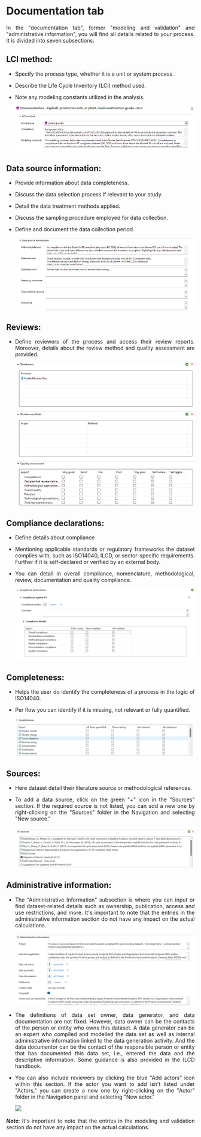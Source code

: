 <div style='text-align: justify;'>

# Documentation tab

In the "documentation tab", former "modeling and validation" and "administrative information", you will find all details related to your process. It is divided into seven subsections:

## LCI method: 

- Specify the process type, whether it is a unit or system process.
- Describe the Life Cycle Inventory (LCI) method used.
- Note any modeling constants utilized in the analysis.

	![](../media/sources_0.png) 

 ## Data source information:

- Provide information about data completeness.
- Discuss the data selection process if relevant to your study.
- Detail the data treatment methods applied.
- Discuss the sampling procedure employed for data collection.
- Define and document the data collection period.

	![](../media/sources_1.png) 




## Reviews:

- Define reviewers of the process and access their review reports. Moreover, details about the review method and qualtiy assessment are provided.
	
	![](../media/source_review.png)  


## Compliance declarations:
	
- Define details about compliance
- Mentioning applicable standards or regulatory frameworks the dataset complies with, such as ISO14040, ILCD, or sector-specific requirements. Further if it is self-declared or verified by an external body.
- You can detail in overall compliance, nomenclature, methodological, review, documentation and quality compliance.
	
	![](../media/source_compliance.png)  

## Completeness:

- Helps the user do identify the completeness of a process in the logic of ISO14040.
- Per flow you can identify if it is missing, not relevant or fully quantified.
	
	![](../media/source_completeness.png)  


## Sources:

- Here dataset detail their literature source or methodological references.
- To add a data source, click on the green "+" icon in the "Sources" section. If the required source is not listed, you can add a new one by right-clicking on the "Sources" folder in the Navigation and selecting "New source."
	
	![](../media/source_sources.png)  


## Administrative information:

- The "Administrative Information" subsection is where you can input or find dataset-related details such as ownership, publication, access and use restrictions, and more. It's important to note that the entries in the administrative information section do not have any impact on the actual calculations.

	![](../media/administrative_information.png)  


- The definitions of data set owner, data generator, and data documentation are not fixed. However, data owner can be the contacts of the person or entity who owns this dataset. A data generator can be an expert who compiled and modelled the data set as well as internal administrative information linked to the data generation activity. And the data documentor can be the contact of the responsible person or entity that has documented this data set, i.e., entered the data and the descriptive information. Some guidance is also provided in the ILCD handbook.

- You can also include reviewers by clicking the blue "Add actors" icon within this section. If the actor you want to add isn't listed under "Actors," you can create a new one by right-clicking on the "Actor" folder in the Navigation panel and selecting "New actor."

	![](../media/add_actor.png)  


**_Note_**: It's important to note that the entries in the modeling and validation section do not have any impact on the actual calculations.




</div>
